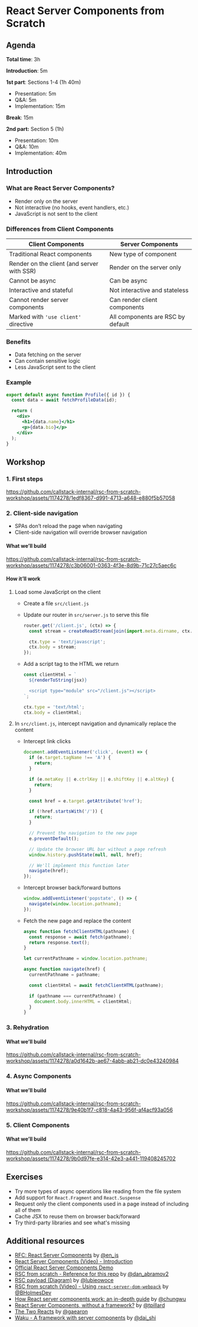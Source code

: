 # React Server Components from Scratch

## Agenda

**Total time**: 3h

**Introduction**: 5m

**1st part**: Sections 1-4 (1h 40m)

- Presentation: 5m
- Q&A: 5m
- Implementation: 15m

**Break**: 15m

**2nd part:** Section 5 (1h)

- Presentation: 10m
- Q&A: 10m
- Implementation: 40m

## Introduction

### What are React Server Components?

- Render only on the server
- Not interactive (no hooks, event handlers, etc.)
- JavaScript is not sent to the client

### Differences from Client Components

| Client Components                          | Server Components                 |
| ------------------------------------------ | --------------------------------- |
| Traditional React components               | New type of component             |
| Render on the client (and server with SSR) | Render on the server only         |
| Cannot be async                            | Can be async                      |
| Interactive and stateful                   | Not interactive and stateless     |
| Cannot render server components            | Can render client components      |
| Marked with `'use client'` directive       | All components are RSC by default |

### Benefits

- Data fetching on the server
- Can contain sensitive logic
- Less JavaScript sent to the client

### Example

```jsx
export default async function Profile({ id }) {
  const data = await fetchProfileData(id);

  return (
    <div>
      <h1>{data.name}</h1>
      <p>{data.bio}</p>
    </div>
  );
}
```

## Workshop

### 1. First steps

https://github.com/callstack-internal/rsc-from-scratch-workshop/assets/1174278/1edf8367-d991-4713-a648-e880f5b57058

### 2. Client-side navigation

- SPAs don’t reload the page when navigating
- Client-side navigation will override browser navigation

#### What we’ll build

https://github.com/callstack-internal/rsc-from-scratch-workshop/assets/1174278/c3b06001-0363-4f3e-8d9b-71c27c5aec6c

#### How it’ll work

1. Load some JavaScript on the client

   - Create a file `src/client.js`
   - Update our router in `src/server.js` to serve this file

     ```jsx
     router.get('/client.js', (ctx) => {
       const stream = createReadStream(join(import.meta.dirname, ctx.path));

       ctx.type = 'text/javascript';
       ctx.body = stream;
     });
     ```

   - Add a script tag to the HTML we return

     ```js
     const clientHtml = `
       ${renderToString(jsx)}

       <script type="module" src="/client.js"></script>
     `;

     ctx.type = 'text/html';
     ctx.body = clientHtml;
     ```

2. In `src/client.js`, intercept navigation and dynamically replace the content

   - Intercept link clicks

     ```js
     document.addEventListener('click', (event) => {
       if (e.target.tagName !== 'A') {
         return;
       }

       if (e.metaKey || e.ctrlKey || e.shiftKey || e.altKey) {
         return;
       }

       const href = e.target.getAttribute('href');

       if (!href.startsWith('/')) {
         return;
       }

       // Prevent the navigation to the new page
       e.preventDefault();

       // Update the browser URL bar without a page refresh
       window.history.pushState(null, null, href);

       // We'll implement this function later
       navigate(href);
     });
     ```

   - Intercept browser back/forward buttons

     ```js
     window.addEventListener('popstate', () => {
       navigate(window.location.pathname);
     });
     ```

   - Fetch the new page and replace the content

     ```js
     async function fetchClientHTML(pathname) {
       const response = await fetch(pathname);
       return response.text();
     }

     let currentPathname = window.location.pathname;

     async function navigate(href) {
       currentPathname = pathname;

       const clientHtml = await fetchClientHTML(pathname);

       if (pathname === currentPathname) {
         document.body.innerHTML = clientHtml;
       }
     }
     ```

### 3. Rehydration

#### What we’ll build

https://github.com/callstack-internal/rsc-from-scratch-workshop/assets/1174278/a0d1642b-ae67-4abb-ab21-dc0e43240984

### 4. Async Components

#### What we’ll build

https://github.com/callstack-internal/rsc-from-scratch-workshop/assets/1174278/9e40b1f7-c818-4a43-956f-af4acf93a056

### 5. Client Components

#### What we’ll build

https://github.com/callstack-internal/rsc-from-scratch-workshop/assets/1174278/9b0d97fe-e314-42e3-a441-119408245702

## Exercises

- Try more types of async operations like reading from the file system
- Add support for `React.Fragment` and `React.Suspense`
- Request only the client components used in a page instead of including all of them
- Cache JSX to reuse them on browser back/forward
- Try third-party libraries and see what's missing

## Additional resources

- [RFC: React Server Components](https://github.com/reactjs/rfcs/blob/main/text/0188-server-components.md) by [@en_js](https://twitter.com/en_js)
- [React Server Components (Video) - Introduction](https://reactjs.org/server-components)
- [Official React Server Components Demo](https://github.com/reactjs/server-components-demo)
- [RSC from scratch - Reference for this repo](https://github.com/reactwg/server-components/discussions/5) by [@dan_abramov2](https://twitter.com/dan_abramov2)
- [RSC payload (Diagram)](https://www.tldraw.com/v/ewUjqL4R984F5b-qghZUC?v=-5446,459,5280,3031&p=page) by [@lubieowoce](https://twitter.com/lubieowoce)
- [RSC from scratch (Video) - Using `react-server-dom-webpack`](https://www.youtube.com/watch?v=MaebEqhZR84) by [@BHolmesDev](https://twitter.com/BHolmesDev)
- [How React server components work: an in-depth guide](https://www.plasmic.app/blog/how-react-server-components-work) by [@chungwu](https://twitter.com/chungwu)
- [React Server Components, without a framework?](https://timtech.blog/posts/react-server-components-rsc-no-framework/) by [@tpillard](https://twitter.com/tpillard)
- [The Two Reacts](https://overreacted.io/the-two-reacts/) by [@gaearon](https://twitter.com/dan_abramov2)
- [Waku - A framework with server components](https://github.com/dai-shi/waku) by [@dai_shi](https://twitter.com/dai_shi)

